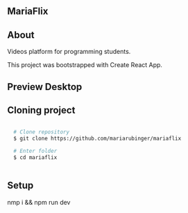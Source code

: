 ## MariaFlix

## About
Videos platform for programming students.

This project was bootstrapped with Create React App.

## Preview Desktop


## Cloning project

```bash

  # Clone repository
  $ git clone https://github.com/mariarubinger/mariaflix

  # Enter folder
  $ cd mariaflix
  
  ```

## Setup
nmp i && npm run dev
